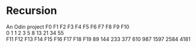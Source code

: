 # Recursion
An Odin project
    F0 	F1 	F2 	F3 	F4 	F5 	F6 	F7 	F8 	F9 	F10 	
    0 	1 	 1 	 2 	 3 	 5 	 8 	13  21 	34 	55 	
   F11 	F12 F13 F14 F15  F16  F17  F18  F19
   89 	144 233  377 610 987 1597 2584 	4181 
    	
   


